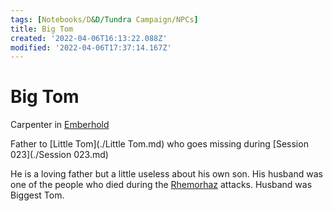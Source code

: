 ```yaml
---
tags: [Notebooks/D&D/Tundra Campaign/NPCs]
title: Big Tom
created: '2022-04-06T16:13:22.088Z'
modified: '2022-04-06T17:37:14.167Z'
---
```


# Big Tom

Carpenter in [Emberhold](./Emberhold.md)

Father to [Little Tom](./Little Tom.md) who goes missing during [Session 023](./Session 023.md)

He is a loving father but a little useless about his own son. His husband was one of the people who died during the [Rhemorhaz](./Rhemorhazmd) attacks. Husband was Biggest Tom.
